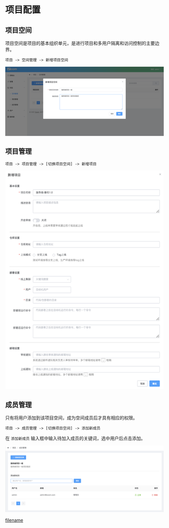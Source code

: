 # 项目配置

## 项目空间

项目空间是项目的基本组织单元，是进行项目和多用户隔离和访问控制的主要边界。

    项目 -> 空间管理 -> 新增项目空间

![](assets/img/zoom-space-add.png ':size=400')

## 项目管理

    项目 -> 项目管理 -> [切换项目空间] -> 新增项目

![](assets/img/zoom-project-add.png ':size=400')

## 成员管理

只有将用户添加到该项目空间，成为空间成员后才具有相应的权限。

    项目 -> 成员管理 -> [切换项目空间] -> 添加新成员

在 `添加新成员` 输入框中输入待加入成员的关键词，选中用户后点击添加。

![](assets/img/zoom-member-add.png ':size=400')

[filename](include/footer.md ':include')